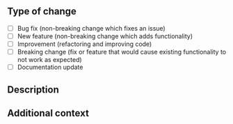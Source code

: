 ## Type of change
<!-- Please select the desired item checkbox and change it to "[x]", then delete options that are not relevant. -->
- [ ] Bug fix (non-breaking change which fixes an issue)
- [ ] New feature (non-breaking change which adds functionality)
- [ ] Improvement (refactoring and improving code)
- [ ] Breaking change (fix or feature that would cause existing functionality to not work as expected)
- [ ] Documentation update

## Description
<!--
  Please include a summary of the change and which issue is fixed. 
  Please also include relevant motivation and context. 
  List any dependencies that are required for this change.
-->

## Additional context
<!-- e.g. Fixes #(issue) -->
